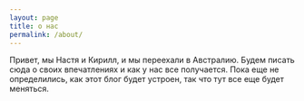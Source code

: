 ```yaml
---
layout: page
title: о нас
permalink: /about/
---
```


Привет, мы Настя и Кирилл, и мы переехали в Австралию. Будем писать сюда о своих впечатлениях и как у нас все получается. Пока еще не определились, как этот блог будет устроен, так что тут все еще будет меняться.